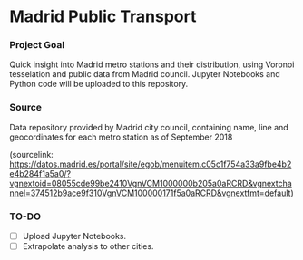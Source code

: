# Madrid Public Transport

### Project Goal
Quick insight into Madrid metro stations and their distribution, using Voronoi tesselation and public data from Madrid council. Jupyter Notebooks and Python code will be uploaded to this repository.

### Source
Data repository provided by Madrid city council, containing name, line and geocordinates for each metro station as of September 2018

(sourcelink: https://datos.madrid.es/portal/site/egob/menuitem.c05c1f754a33a9fbe4b2e4b284f1a5a0/?vgnextoid=08055cde99be2410VgnVCM1000000b205a0aRCRD&vgnextchannel=374512b9ace9f310VgnVCM100000171f5a0aRCRD&vgnextfmt=default)

### TO-DO

- [ ] Upload Jupyter Notebooks.
- [ ] Extrapolate analysis to other cities.